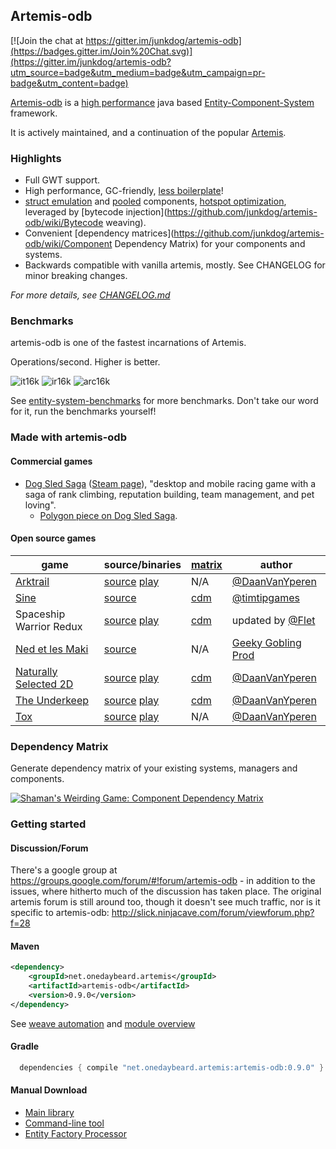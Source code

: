 ## Artemis-odb

[![Join the chat at https://gitter.im/junkdog/artemis-odb](https://badges.gitter.im/Join%20Chat.svg)](https://gitter.im/junkdog/artemis-odb?utm_source=badge&utm_medium=badge&utm_campaign=pr-badge&utm_content=badge)


[Artemis-odb](https://github.com/junkdog/artemis-odb/wiki/About) is a [high performance](https://github.com/junkdog/entity-system-benchmarks) java based [Entity-Component-System](https://github.com/junkdog/artemis-odb/wiki/Introduction-to-Entity-Systems) framework.

It is actively maintained, and a continuation of the popular [Artemis](http://gamadu.com/artemis/).

### Highlights
- Full GWT support.
- High performance, GC-friendly, [less boilerplate](https://github.com/junkdog/artemis-odb/wiki/@Wire)!
- [struct emulation](https://github.com/junkdog/artemis-odb/wiki/Packed-Weaver) and [pooled](https://github.com/junkdog/artemis-odb/wiki/@PooledWeaver) components, [hotspot optimization](https://github.com/junkdog/artemis-odb/wiki/Hotspot-Optimization), leveraged by [bytecode injection](https://github.com/junkdog/artemis-odb/wiki/Bytecode weaving).
- Convenient [dependency matrices](https://github.com/junkdog/artemis-odb/wiki/Component Dependency Matrix) for your components and systems.
- Backwards compatible with vanilla artemis, mostly. See CHANGELOG for minor breaking changes.

_For more details, see [CHANGELOG.md](https://github.com/junkdog/artemis-odb/blob/master/CHANGELOG.md)_

### Benchmarks
artemis-odb is one of the fastest incarnations of Artemis. 

Operations/second. Higher is better.

![it16k][it16k] ![ir16k][ir16k] ![arc16k][arc16k]

See [entity-system-benchmarks](https://github.com/junkdog/entity-system-benchmarks) for more benchmarks.
Don't take our word for it, run the benchmarks yourself!

 [it1k]: http://junkdog.github.io/images/ecs-bench/iteration__1024_entities.png
 [it4k]: http://junkdog.github.io/images/ecs-bench/iteration__4096_entities.png
 [it16k]: http://junkdog.github.io/images/ecs-bench/iteration__16384_entities.png
 [it65k]: http://junkdog.github.io/images/ecs-bench/iteration__65536_entities.png
 [ir1k]: http://junkdog.github.io/images/ecs-bench/insert_remove__1024_entities.png
 [ir4k]: http://junkdog.github.io/images/ecs-bench/insert_remove__4096_entities.png
 [ir16k]: http://junkdog.github.io/images/ecs-bench/insert_remove__16384_entities.png
 [ir65k]: http://junkdog.github.io/images/ecs-bench/insert_remove__65536_entities.png 
 [arc1k]: http://junkdog.github.io/images/ecs-bench/add_remove_components__1024_entities.png
 [arc4k]: http://junkdog.github.io/images/ecs-bench/add_remove_components__4096_entities.png
 [arc16k]: http://junkdog.github.io/images/ecs-bench/add_remove_components__16384_entities.png
 [arc64k]: http://junkdog.github.io/images/ecs-bench/add_remove_components__65536_entities.png 


### Made with artemis-odb

#### Commercial games

- [Dog Sled Saga](http://www.dogsledsaga.com/) ([Steam page](http://store.steampowered.com/app/286240/)), "desktop and mobile racing game with a saga of rank climbing, reputation building, team management, and pet loving".
  - [Polygon piece on Dog Sled Saga](http://www.polygon.com/2013/5/22/4344100/dog-sled-saga).
  
#### Open source games
| game                          | source/binaries                      | [matrix][cdm]     | author                         |
|-------------------------------|--------------------------------------|-------------------|--------------------------------|
| [Arktrail][ark]               | [source][ark-src] [play][ark-play]   | N/A               | [@DaanVanYperen][dvy]          |
| [Sine][sine]                  | [source][sine-src]                   | [cdm][sine-cdm]   | [@timtipgames][sine-auth]      |
| Spaceship Warrior Redux       | [source][sw-src] [play][sw-play]     | [cdm][sw-cdm]     | updated by [@Flet][flet]       |
| [Ned et les Maki][ned]        | [source][ned-src]                    | N/A               | [Geeky Gobling Prod][ned-auth] |
| [Naturally Selected 2D][ns2d] | [source][ns2d-src] [play][ns2d-play] | [cdm][ns2d-cdm]   | [@DaanVanYperen][dvy]          |
| [The Underkeep][tu]           | [source][tu-src] [play][tu-play]     | [cdm][tu-cdm]     | [@DaanVanYperen][dvy]          |
| [Tox][tox]                    | [source][tox-src] [play][tox-play]   | N/A               | [@DaanVanYperen][dvy]          |

 [ark]: http://www.ludumdare.com/compo/ludum-dare-30/?action=preview&uid=22396
 [ark-src]: https://github.com/DaanVanYperen/arktrail
 [ark-play]: http://www.mostlyoriginal.net/play-arktrail/
 [cdm]: https://github.com/junkdog/artemis-odb/wiki/Component-Dependency-Matrix
 [cli]: https://github.com/junkdog/artemis-odb/wiki/Command-Line-Tool
 [sine]: http://www.ludumdare.com/compo/ludum-dare-27/?action=preview&uid=15341
 [sine-src]: https://dl.dropboxusercontent.com/u/3057562/sine/sine-src.jar
 [sine-cdm]: http://junkdog.github.io/matrix-sine.html
 [sine-auth]: http://twitter.com/timtipgames
 [ned]: http://devnewton.bci.im/en/games/nedetlesmaki
 [ned-src]: https://github.com/devnewton/nedetlesmaki
 [ned-auth]: http://geekygoblin.org/
 [ns2d]: http://www.ludumdare.com/compo/minild-50/?action=preview&uid=22396
 [ns2d-src]: https://github.com/DaanVanYperen/naturally-selected-2d
 [ns2d-play]: http://ludum.mostlyoriginal.net/game/ns2d/
 [ns2d-cdm]: http://junkdog.github.io/matrix-ns2d.html
 [tu]: http://www.ludumdare.com/compo/ludum-dare-29/?action=preview&uid=22396
 [tu-src]: https://github.com/DaanVanYperen/underkeep
 [tu-play]: http://www.mostlyoriginal.net/play-underkeep/
 [tu-cdm]: http://junkdog.github.io/matrix-tu.html
 [tox]: http://7drl.org/2014/03/17/tox-puzzle-roguelike-dont-do-drugs-kids/
 [tox-src]: https://github.com/DaanVanYperen/tox/
 [tox-play]: http://ludum.mostlyoriginal.net/game/tox/
 [dvy]: https://github.com/DaanVanYperen
 [sw-src]: https://github.com/Flet/spasceship-warrior-gradle
 [sw-play]: http://flet.github.io/spaceship-warrior-redux/
 [sw-cdm]: http://junkdog.github.io/matrix-sw.html
 [flet]: https://github.com/Flet/ 

### Dependency Matrix

Generate dependency matrix of your existing systems, managers and components.

[![Shaman's Weirding Game: Component Dependency Matrix](https://raw.githubusercontent.com/wiki/junkdog/artemis-odb/images/cdm.png)](http://junkdog.github.io/matrix.html)

### Getting started

#### Discussion/Forum

There's a google group at https://groups.google.com/forum/#!forum/artemis-odb - in addition to the issues, where hitherto much of the discussion has taken place. The original artemis forum is still around too, though it doesn't see much traffic, nor is it specific to artemis-odb: http://slick.ninjacave.com/forum/viewforum.php?f=28

#### Maven
```xml
<dependency>
	<groupId>net.onedaybeard.artemis</groupId>
	<artifactId>artemis-odb</artifactId>
	<version>0.9.0</version>
</dependency>
```

See [weave automation](https://github.com/junkdog/artemis-odb/wiki/Weave-Automation) and [module overview](https://github.com/junkdog/artemis-odb/wiki/Module-Overview)

#### Gradle
```groovy
  dependencies { compile "net.onedaybeard.artemis:artemis-odb:0.9.0" }
```

#### Manual Download

 - [Main library](http://repo1.maven.org/maven2/net/onedaybeard/artemis/artemis-odb/0.9.0/) 
 - [Command-line tool](http://repo1.maven.org/maven2/net/onedaybeard/artemis/artemis-odb-cli/0.9.0/)
 - [Entity Factory Processor](http://repo1.maven.org/maven2/net/onedaybeard/artemis/artemis-odb-processor/0.9.0/)


